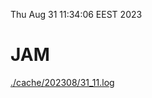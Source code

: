 Thu Aug 31 11:34:06 EEST 2023
# JAM
<a href='./cache/202308/31_11.log'>./cache/202308/31_11.log</a>
